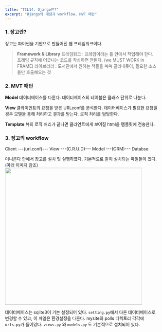 ```yaml
---
title: "TIL14. Django란?"
excerpt: "Django의 개념과 workflow, MVT 패턴"
---
```

### 1. 장고란?
장고는 파이썬을 기반으로 만들어진 웹 프레임워크이다.

> **Framework & Library**
프레임워크 : 프레임이라는 틀 안에서 작업해야 한다. 프레임 규칙에 어긋나는 코드를 작성하면 안된다. (we MUST WORK in FRAME) 
라이브러리 : 도서관에서 원하는 책들을 쏙쏙 골라내듯이, 필요한 소스들만 호출해오는 것

### 2. MVT 패턴
**Model**
데이터베이스를 다룬다. 데이터베이스의 테이블은 클래스 단위로 나눈다.

**View**
클라이언트의 요청을 받은 URLconf를 분석한다. 데이터베이스가 필요한 요청일 경우 모델을 통해 처리하고 결과를 받는다. 로직 처리를 담당한다.

**Template**
뷰의 로직 처리가 끝나면 클라언트에게 보여질 html을 템플릿에 전송한다.

### 3. 장고의 workflow
Client ---(url.conf)--- View ---(C.R.U.D)--- Model ---(ORM)--- Databse

미니콘다 안에서 장고를 설치 및 실행하였다. 기본적으로 같이 설치되는 파일들이 있다. (아래 이미지 참조)
<img src="https://images.velog.io/images/byoungju1012/post/52dd2b71-9a9e-4f53-85d7-0597bcaee657/%E1%84%89%E1%85%B3%E1%84%8F%E1%85%B3%E1%84%85%E1%85%B5%E1%86%AB%E1%84%89%E1%85%A3%E1%86%BA%202021-07-14%20%E1%84%8B%E1%85%A9%E1%84%8C%E1%85%A5%E1%86%AB%209.42.33.png" width="450">

데이터베이스는 sqlite3이 기본 설정되어 있다. 
`setting.py`에서 다른 데이터베이스로 변경할 수 있고, 이 파일은 환경설정을 다룬다.
mysite와 polls 디렉토리 각각에 `urls.py`가 들어있다.
`views.py` 와 `models.py` 도 기본적으로 설치되어 있다.
